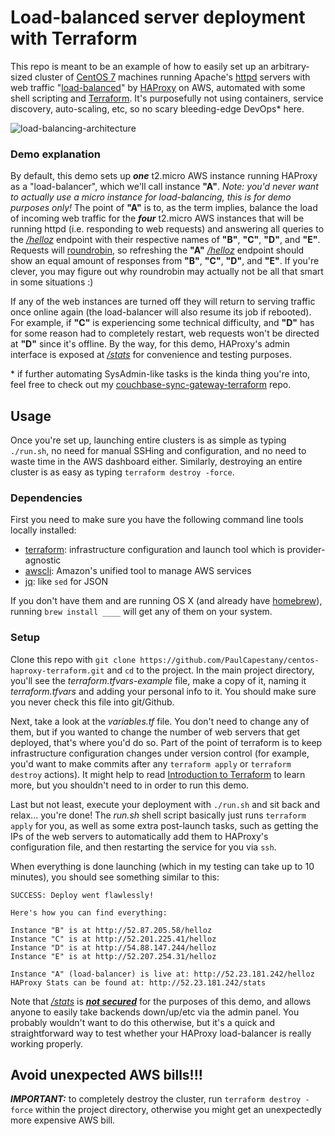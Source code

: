 # Load-balanced server deployment with Terraform

This repo is meant to be an example of how to easily set up an arbitrary-sized cluster of [CentOS 7](https://centos.org/) machines running Apache's [httpd](http://apache.org/) servers with web traffic "[load-balanced](https://www.nginx.com/resources/glossary/round-robin-load-balancing/)" by [HAProxy](http://www.haproxy.org/) on AWS, automated with some shell scripting and [Terraform](https://terraform.io/). It's purposefully not using containers, service discovery, auto-scaling, etc, so no scary bleeding-edge DevOps\* here.

![load-balancing-architecture](http://ipiqi.com/paul-capestany-haproxy-web-balancer.png)

### Demo explanation

By default, this demo sets up ***one*** t2.micro AWS instance running HAProxy as a "load-balancer", which we'll call instance **"A"**. *Note: you'd never want to actually use a micro instance for load-balancing, this is for demo purposes only!* The point of **"A"** is to, as the term implies, balance the load of incoming web traffic for the ***four*** t2.micro AWS instances that will be running httpd (i.e. responding to web requests) and answering all queries to the *[/helloz](http://52.23.181.242/helloz)* endpoint with their respective names of **"B"**, **"C"**, **"D"**, and **"E"**. Requests will [roundrobin](https://www.nginx.com/resources/glossary/round-robin-load-balancing/), so refreshing the **"A"** *[/helloz](http://52.23.181.242/helloz)* endpoint should show an equal amount of responses from **"B"**, **"C"**, **"D"**, and **"E"**. If you're clever, you may figure out why roundrobin may actually not be all that smart in some situations :)

If any of the web instances are turned off they will return to serving traffic once online again (the load-balancer will also resume its job if rebooted). For example, if **"C"** is experiencing some technical difficulty, and **"D"** has for some reason had to completely restart, web requests won't be directed at **"D"** since it's offline. By the way, for this demo, HAProxy's admin interface is exposed at *[/stats](http://52.23.181.242/stats)* for convenience and testing purposes.

\* if further automating SysAdmin-like tasks is the kinda thing you're into, feel free to check out my [couchbase-sync-gateway-terraform](https://github.com/PaulCapestany/couchbase-sync-gateway-terraform) repo.

## Usage

Once you're set up, launching entire clusters is as simple as typing `./run.sh`, no need for manual SSHing and configuration, and no need to waste time in the AWS dashboard either. Similarly, destroying an entire cluster is as easy as typing `terraform destroy -force`.

### Dependencies

First you need to make sure you have the following command line tools locally installed:

* [terraform](https://www.terraform.io/): infrastructure configuration and launch tool which is provider-agnostic
* [awscli](https://aws.amazon.com/cli/): Amazon's unified tool to manage AWS services
* [jq](https://stedolan.github.io/jq/): like `sed` for JSON

If you don't have them and are running OS X (and already have [homebrew](http://brew.sh/)), running `brew install ____` will get any of them on your system.

### Setup

Clone this repo with `git clone https://github.com/PaulCapestany/centos-haproxy-terraform.git` and `cd` to the project. In the main project directory, you'll see the *terraform.tfvars-example* file, make a copy of it, naming it *terraform.tfvars* and adding your personal info to it. You should make sure you never check this file into git/Github.

Next, take a look at the *variables.tf* file. You don't need to change any of them, but if you wanted to change the number of web servers that get deployed, that's where you'd do so. Part of the point of terraform is to keep infrastructure configuration changes under version control (for example, you'd want to make commits after any `terraform apply` or `terraform destroy` actions). It might help to read [Introduction to Terraform](https://www.terraform.io/intro/index.html) to learn more, but you shouldn't need to in order to run this demo.

Last but not least, execute your deployment with `./run.sh` and sit back and relax... you're done! The *run.sh* shell script basically just runs `terraform apply` for you, as well as some extra post-launch tasks, such as getting the IPs of the web servers to automatically add them to HAProxy's configuration file, and then restarting the service for you via `ssh`.

When everything is done launching (which in my testing can take up to 10 minutes), you should see something similar to this:

```
SUCCESS: Deploy went flawlessly!

Here's how you can find everything:

Instance "B" is at http://52.87.205.58/helloz
Instance "C" is at http://52.201.225.41/helloz
Instance "D" is at http://54.88.147.244/helloz
Instance "E" is at http://52.207.254.31/helloz

Instance "A" (load-balancer) is live at: http://52.23.181.242/helloz
HAProxy Stats can be found at: http://52.23.181.242/stats
```

Note that *[/stats](http://52.23.181.242/stats)* is ***[not secured](https://github.com/PaulCapestany/centos-haproxy-terraform/commit/8223d8b7c526816ca06e1a71020dd4716a1e8935#diff-b3a5e984b67ba5d8ad95fa03e148e54bR67)*** for the purposes of this demo, and allows anyone to easily take backends down/up/etc via the admin panel. You probably wouldn't want to do this otherwise, but it's a quick and straightforward way to test whether your HAProxy load-balancer is really working properly.

## Avoid unexpected AWS bills!!!

***IMPORTANT:*** to completely destroy the cluster, run `terraform destroy -force` within the project directory, otherwise you might get an unexpectedly more expensive AWS bill.
